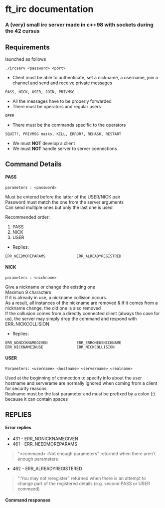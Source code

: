# ft\_irc documentation

### A (very) small irc server made in c++98 with sockets during the 42 cursus

## Requirements

launched as follows
```
./ircserv <password> <port>
```
* Client must be able to authenticate, set a nickname, a username, join a channel and send and receive private messages
```
PASS, NICK, USER, JOIN, PRIVMSG
```
* All the messages have to be properly forwarded
* There must be operators and regular users
```
OPER
```
* There must be the commands specific to the operators
```
SQUIT?, PRIVMSG masks, KILL, ERROR?, REHASH, RESTART
```
* We must **NOT** develop a client
* We must **NOT** handle server to server connections




## Command Details

#### PASS

```
parameters : <password>
```

Must be entered before the latter of the USER/NICK pair\
Password must match the one from the server arguments\
Can send multiple ones but only the last one is used

Recommended order:
1. PASS
2. NICK
3. USER

* Replies:
```
ERR_NEEDMOREPARAMS              ERR_ALREADYREGISTRED
```

#### NICK
```
parameters : <nickname>
```

Give a nickname or change the existing one\
Maximun 9 characters\
If it is already in use, a nickname collision occurs.\
As a result, all instances of the nickname are removed & if it comes from a nickname change, the old one is also removed\
If the collusion comes from a directly connected client (always the case for us), the server may simply drop the command and respond with ERR_NICKCOLLISION

* Replies:
```
ERR_NONICKNAMEGIVEN             ERR_ERRONEUSNICKNAME
ERR_NICKNAMEINUSE               ERR_NICKCOLLISION
```

#### USER
```
Parameters: <username> <hostname> <servername> <realname>
```
Used at the beginning of connection to specify info about the user\
hostname and serverame are normally ignored when coming from a client for security reasons\
Realname must be the last parameter and must be prefixed by a colon (:) because it can contain spaces



## REPLIES

#### Error replies

* 431 - ERR\_NONICKNAMEGIVEN
* 461 - ERR\_NEEDMOREPARAMS
> "\<command\> :Not enough parameters"
returned when there aren't enough parameters
* 462 - ERR\_ALREADYREGISTERED
> ":You may not reregister"
returned when there is an attempt to change part of the registered details (e.g. second PASS or USER command)

#### Command responses
